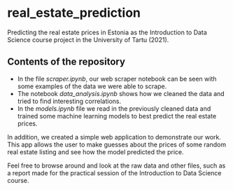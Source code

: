 # real_estate_prediction
Predicting the real estate prices in Estonia as the Introduction to Data Science course project in the University of Tartu (2021).

## Contents of the repository

* In the file _scraper.ipynb_, our web scraper notebook can be seen with some examples of the data we were able to scrape.
* The notebook _data_analysis.ipynb_ shows how we cleaned the data and tried to find interesting correlations.
* In the _models.ipynb_ file we read in the previously cleaned data and trained some machine learning models to best predict the real estate prices.

In addition, we created a simple web application to demonstrate our work. This app allows the user to make guesses about the prices of some random real estate listing and see how the model predicted the price.

Feel free to browse around and look at the raw data and other files, such as a report made for the practical session of the Introduction to Data Science course.
